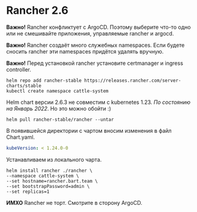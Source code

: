# Rancher 2.6

**Важно!** Rancher конфликтует с ArgoCD. Поэтому выберите что-то одно или не смешивайте приложения,
управляемые rancher и argocd.

**Важно!** Rancher создаёт много служебных namespaces. Если будете сносить rancher эти namespaces придётся удалять
вручную.

**Важно!** Перед установкой rancher установите certmanager и ingress controller.

    helm repo add rancher-stable https://releases.rancher.com/server-charts/stable
    kubectl create namespace cattle-system

Helm chart версии 2.6.3 не совместим с kubernetes 1.23. _По состоянию на Январь 2022_. Но это можно обойти :)

    helm pull rancher-stable/rancher --untar

В появившейся директории с чартом вносим изменения в файл Chart.yaml.

```yaml
kubeVersion: < 1.24.0-0
```

Устанавливаем из локального чарта.

    helm install rancher ./rancher \
    --namespace cattle-system \
    --set hostname=rancher.bart.team \
    --set bootstrapPassword=admin \
    --set replicas=1

**ИМХО** Rancher не торт. Смотрите в сторону ArgoCD.